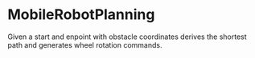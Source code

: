 # MobileRobotPlanning

Given a start and enpoint with obstacle coordinates derives the shortest path and generates wheel rotation commands.
